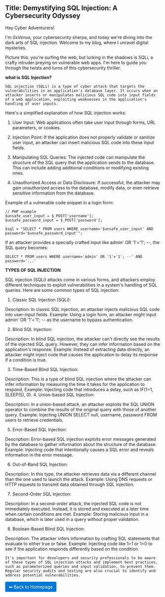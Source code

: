 <h2>Title: Demystifying SQL Injection: A Cybersecurity Odyssey</h2>

Hey Cyber Adventurers!

I'm *0xVenus*, your cybersecurity sherpa, and today we're diving into the dark arts of SQL injection. Welcome to my blog, where I unravel digital mysteries.

Picture this: you're surfing the web, but lurking in the shadows is SQLi, a crafty intruder preying on vulnerable web apps. I'm here to guide you through the twists and turns of this cybersecurity thriller.

**what is SQL Injection?**

``SQL injection (SQLi) is a type of cyber attack that targets the vulnerabilities in an application's database layer. It occurs when an attacker inserts or manipulates malicious SQL code into input fields of a web application, exploiting weaknesses in the application's handling of user inputs.``

Here's a simplified explanation of how SQL injection works:

1. User Input: Web applications often take user input through forms, URL parameters, or cookies.

2. Injection Point: If the application does not properly validate or sanitize user input, an attacker can insert malicious SQL code into these input fields.

3. Manipulating SQL Queries: The injected code can manipulate the structure of the SQL query that the application sends to the database. This can include adding additional conditions or modifying existing ones.

4. Unauthorized Access or Data Disclosure: If successful, the attacker may gain unauthorized access to the database, modify data, or even retrieve sensitive information from the database.

Example of a vulnerable code snippet in a login form:

```
// PHP example
$unsafe_user_input = $_POST['username'];
$unsafe_password_input = $_POST['password'];

$sql = "SELECT * FROM users WHERE username='$unsafe_user_input' AND password='$unsafe_password_input'";
```
If an attacker provides a specially crafted input like admin' OR '1'='1'; --, the SQL query becomes:

```
SELECT * FROM users WHERE username='admin' OR '1'='1'; --' AND password='...'
```

**TYPES OF SQL INJECTION**

SQL injection (SQLi) attacks come in various forms, and attackers employ different techniques to exploit vulnerabilities in a system's handling of SQL queries. Here are some common types of SQL injection:

1. Classic SQL Injection (SQLi):

Description: In classic SQL injection, an attacker injects malicious SQL code into user-input fields.
Example: Using a login form, an attacker might input admin' OR '1'='1'; -- as the username to bypass authentication.

2. Blind SQL Injection:

Description: In blind SQL injection, the attacker can't directly see the results of the injected SQL query. However, they can infer information based on the application's response.
Example: Instead of extracting data directly, an attacker might inject code that causes the application to delay its response if a condition is true.

3. Time-Based Blind SQL Injection:

Description: This is a type of blind SQL injection where the attacker can infer information by measuring the time it takes for the application to respond.
Example: Injecting code that introduces a delay, such as IF(1=1, SLEEP(5), 0).
4. Union-based SQL Injection:

Description: In a union-based attack, an attacker exploits the SQL UNION operator to combine the results of the original query with those of another query.
Example: Injecting UNION SELECT null, username, password FROM users to retrieve credentials.

5. Error-Based SQL Injection:

Description: Error-based SQL injection exploits error messages generated by the database to gather information about the structure of the database.
Example: Injecting code that intentionally causes a SQL error and reveals information in the error message.

6. Out-of-Band SQL Injection:

Description: In this type, the attacker retrieves data via a different channel than the one used to launch the attack.
Example: Using DNS requests or HTTP requests to transmit data obtained through SQL injection.

7. Second-Order SQL Injection:

Description: In a second-order attack, the injected SQL code is not immediately executed. Instead, it is stored and executed at a later time when certain conditions are met.
Example: Storing malicious input in a database, which is later used in a query without proper validation.

8. Boolean-Based Blind SQL Injection:

Description: The attacker infers information by crafting SQL statements that evaluate to either true or false.
Example: Injecting code like 1=1 or 1=0 to see if the application responds differently based on the condition.

``It's important for developers and security professionals to be aware of these types of SQL injection attacks and implement best practices, such as parameterized queries and input validation, to prevent them. Regular security audits and testing are also crucial to identify and address potential vulnerabilities.``

<a href="https://0xvenus.github.io" style="display:inline-block; padding:8px 12px; background:#0078d4; color:#fff; text-decoration:none; border-radius:4px;">
    ⬅ Back to Homepage
</a>
